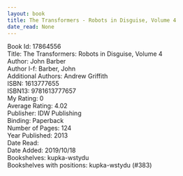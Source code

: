 ```yaml
---
layout: book
title: The Transformers - Robots in Disguise, Volume 4
date_read: None
---
```


Book Id: 17864556<br />
Title: The Transformers: Robots in Disguise, Volume 4<br />
Author: John Barber<br />
Author l-f: Barber, John<br />
Additional Authors: Andrew Griffith<br />
ISBN: 1613777655<br />
ISBN13: 9781613777657<br />
My Rating: 0<br />
Average Rating: 4.02<br />
Publisher: IDW Publishing<br />
Binding: Paperback<br />
Number of Pages: 124<br />
Year Published: 2013<br />
Date Read: <br />
Date Added: 2019/10/18<br />
Bookshelves: kupka-wstydu<br />
Bookshelves with positions: kupka-wstydu (#383)<br />

